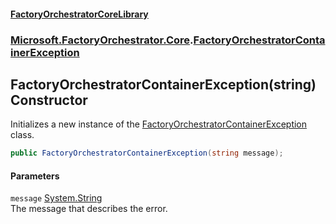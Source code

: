 #### [FactoryOrchestratorCoreLibrary](./FactoryOrchestratorCoreLibrary.md 'FactoryOrchestratorCoreLibrary')
### [Microsoft.FactoryOrchestrator.Core](./Microsoft-FactoryOrchestrator-Core.md 'Microsoft.FactoryOrchestrator.Core').[FactoryOrchestratorContainerException](./Microsoft-FactoryOrchestrator-Core-FactoryOrchestratorContainerException.md 'Microsoft.FactoryOrchestrator.Core.FactoryOrchestratorContainerException')
## FactoryOrchestratorContainerException(string) Constructor
Initializes a new instance of the [FactoryOrchestratorContainerException](./Microsoft-FactoryOrchestrator-Core-FactoryOrchestratorContainerException.md 'Microsoft.FactoryOrchestrator.Core.FactoryOrchestratorContainerException') class.  
```csharp
public FactoryOrchestratorContainerException(string message);
```
#### Parameters
<a name='Microsoft-FactoryOrchestrator-Core-FactoryOrchestratorContainerException-FactoryOrchestratorContainerException(string)-message'></a>
`message` [System.String](https://docs.microsoft.com/en-us/dotnet/api/System.String 'System.String')  
The message that describes the error.  
  
